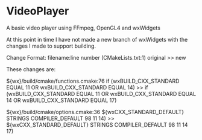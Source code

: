 # VideoPlayer
A basic video player using FFmpeg, OpenGL4 and wxWidgets

At this point in time I have not made a new branch of wxWidgets with the changes I made to support building.

Change Format:
filename:line number (CMakeLists.txt:1)
original >> new


These changes are:

${wx}/build/cmake/functions.cmake:76
if (wxBUILD_CXX_STANDARD EQUAL 11 OR wxBUILD_CXX_STANDARD EQUAL 14) >> if (wxBUILD_CXX_STANDARD EQUAL 11 OR wxBUILD_CXX_STANDARD EQUAL 14 OR wxBUILD_CXX_STANDARD EQUAL 17)

${wx}/build/cmake/options.cmake:36
${wxCXX_STANDARD_DEFAULT} STRINGS COMPILER_DEFAULT 98 11 14) >> ${wxCXX_STANDARD_DEFAULT} STRINGS COMPILER_DEFAULT 98 11 14 17)